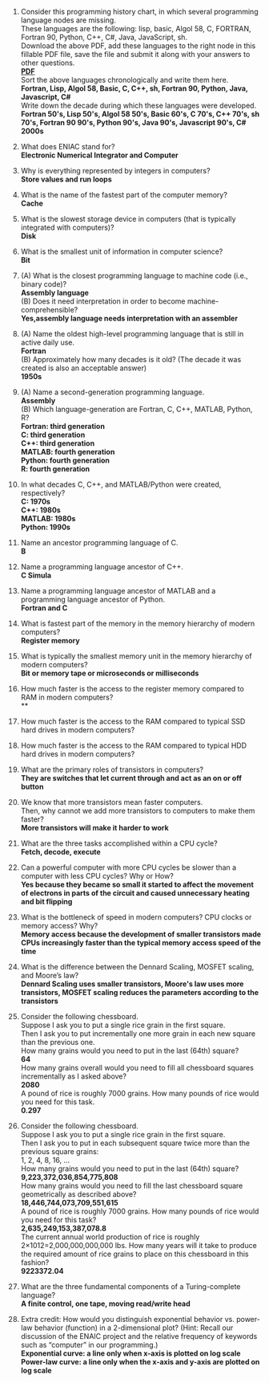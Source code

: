 1. Consider this programming history chart, in which several programming language nodes are missing.  
These languages are the following: lisp, basic, Algol 58, C, FORTRAN, Fortran 90, Python, C++, C#, Java, JavaScript, sh.  
Download the above PDF, add these languages to the right node in this fillable PDF file, save the file and submit it along with your answers to other questions.  
[**PDF**](hw/progLangChartPuzzle.pdf)    
Sort the above languages chronologically and write them here.  
**Fortran, Lisp, Algol 58, Basic, C, C++, sh, Fortran 90, Python, Java, Javascript, C#**    
Write down the decade during which these languages were developed.   
**Fortran 50's, Lisp 50's, Algol 58 50's, Basic 60's, C 70's, C++ 70's, sh 70's, Fortran 90 90's, Python 90's, Java 90's, Javascript 90's, C# 2000s**    

2. What does ENIAC stand for?  
**Electronic Numerical Integrator and Computer**  

3. Why is everything represented by integers in computers?  
**Store values and run loops**  

4. What is the name of the fastest part of the computer memory?  
**Cache**  

5. What is the slowest storage device in computers (that is typically integrated with computers)?  
**Disk**  

6. What is the smallest unit of information in computer science?  
**Bit**  

7. (A) What is the closest programming language to machine code (i.e., binary code)?  
**Assembly language**  
   (B) Does it need interpretation in order to become machine-comprehensible?  
**Yes,assembly language needs interpretation with an assembler**  

8. (A) Name the oldest high-level programming language that is still in active daily use.  
**Fortran**  
   (B) Approximately how many decades is it old? (The decade it was created is also an acceptable answer)    
**1950s**

9. (A) Name a second-generation programming language.   
**Assembly**  
   (B) Which language-generation are Fortran, C, C++, MATLAB, Python, R?   
**Fortran: third generation  
C: third generation  
C++: third generation  
MATLAB: fourth generation  
Python: fourth generation  
R: fourth generation**     

10. In what decades C, C++, and MATLAB/Python were created, respectively?  
**C: 1970s  
C++: 1980s  
MATLAB: 1980s    
Python: 1990s**  

11. Name an ancestor programming language of C.  
**B**  

12. Name a programming language ancestor of C++.  
**C Simula**  

13. Name a programming language ancestor of MATLAB and a programming language ancestor of Python.  
**Fortran and C**   

14. What is fastest part of the memory in the memory hierarchy of modern computers?  
**Register memory**   

15. What is typically the smallest memory unit in the memory hierarchy of modern computers?  
**Bit or memory tape or microseconds or milliseconds**  

16. How much faster is the access to the register memory compared to RAM in modern computers?  
**

17. How much faster is the access to the RAM compared to typical SSD hard drives in modern computers?  


18. How much faster is the access to the RAM compared to typical HDD hard drives in modern computers?  


19. What are the primary roles of transistors in computers?  
**They are switches that let current through and act as an on or off button**

20. We know that more transistors mean faster computers.  
Then, why cannot we add more transistors to computers to make them faster?  
**More transistors will make it harder to work**  

21. What are the three tasks accomplished within a CPU cycle?  
**Fetch, decode, execute**  

22. Can a powerful computer with more CPU cycles be slower than a computer with less CPU cycles? Why or How?  
**Yes because they became so small it started to affect the movement of electrons in parts of the circuit and caused unnecessary heating and bit flipping**

23. What is the bottleneck of speed in modern computers? CPU clocks or memory access? Why?  
**Memory access because the development of smaller transistors made CPUs increasingly faster than the typical memory access speed of the time**

24. What is the difference between the Dennard Scaling, MOSFET scaling, and Moore’s law?  
**Dennard Scaling uses smaller transistors, Moore's law uses more transistors, MOSFET scaling reduces the parameters according to the transistors** 

25. Consider the following chessboard.    
Suppose I ask you to put a single rice grain in the first square.  
Then I ask you to put incrementally one more grain in each new square than the previous one.  
How many grains would you need to put in the last (64th) square?  
**64**  
How many grains overall would you need to fill all chessboard squares incrementally as I asked above?  
**2080**  
A pound of rice is roughly 7000 grains. How many pounds of rice would you need for this task.  
**0.297**   

26. Consider the following chessboard.  
Suppose I ask you to put a single rice grain in the first square.  
Then I ask you to put in each subsequent square twice more than the previous square grains:  
1, 2, 4, 8, 16, …  
How many grains would you need to put in the last (64th) square?  
**9,223,372,036,854,775,808**  
How many grains would you need to fill the last chessboard square geometrically as described above?  
**18,446,744,073,709,551,615**  
A pound of rice is roughly 7000 grains. How many pounds of rice would you need for this task?  
**2,635,249,153,387,078.8**    
The current annual world production of rice is roughly 2×1012=2,000,000,000,000 lbs. How many years will it take to produce the required amount of rice grains to place on this chessboard in this fashion?      
**9223372.04**  

27. What are the three fundamental components of a Turing-complete language?    
**A finite control, one tape, moving read/write head**     

28. Extra credit: How would you distinguish exponential behavior vs. power-law behavior (function) in a 2-dimensional plot? (Hint: Recall our discussion of the ENAIC project and the relative frequency of keywords such as “computer” in our programming.)  
**Exponential curve: a line only when x-axis is plotted on log scale  
Power-law curve: a line only when the x-axis and y-axis are plotted on log scale**  

